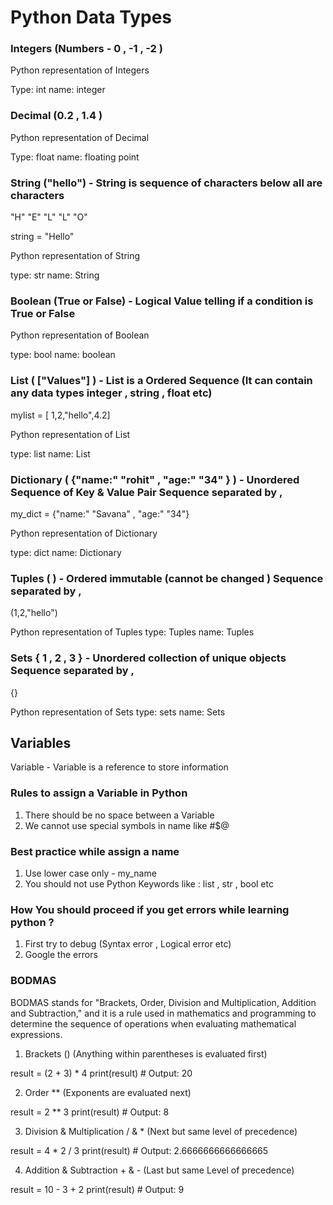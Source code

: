 # Python Data Types

### Integers (Numbers - 0 , -1 , -2 )
Python representation of Integers

Type: int
name: integer

### Decimal (0.2 , 1.4 )
Python representation of Decimal

Type: float
name: floating point

### String ("hello") - String is sequence of characters below all are characters
"H"     "E"     "L"     "L"     "O"

string = "Hello"

Python representation of String

type: str
name: String

### Boolean (True or False) - Logical Value telling if a condition is True or False
Python representation of Boolean

type: bool
name: boolean

### List ( ["Values"] ) - List is a Ordered Sequence (It can contain any data types integer , string , float etc)
mylist = [ 1,2,"hello",4.2]

Python representation of List

type: list
name: List

### Dictionary ( {"name:" "rohit" , "age:" "34" } ) - Unordered Sequence of Key & Value Pair Sequence separated by ,
my_dict = {"name:" "Savana" , "age:" "34"}

Python representation of Dictionary

type: dict
name: Dictionary

### Tuples ( ) - Ordered immutable (cannot be changed ) Sequence separated by ,
(1,2,"hello")

Python representation of Tuples
type: Tuples
name: Tuples

### Sets { 1 , 2 , 3 } - Unordered collection of unique objects Sequence separated by ,
{}

Python representation of Sets
type: sets
name: Sets

## Variables

Variable - Variable is a reference to store information

### Rules to assign a Variable in Python

1. There should be no space between a Variable
2. We cannot use special symbols in name like #$@ 

### Best practice while assign a name

1. Use lower case only - my_name
2. You should not use Python Keywords like : list , str , bool etc

### How You should proceed if you get errors while learning python ?

1. First try to debug  (Syntax error , Logical error etc)
2. Google the errors

### BODMAS

BODMAS stands for "Brackets, Order, Division and Multiplication, Addition and Subtraction," and it is a rule used in mathematics and programming to determine the sequence of operations when evaluating mathematical expressions.

1. Brackets ()                          (Anything within parentheses is evaluated first)

result = (2 + 3) * 4
print(result)  # Output: 20


2. Order **                             (Exponents are evaluated next)

result = 2 ** 3
print(result)  # Output: 8


3. Division & Multiplication / & *      (Next but same level of precedence)

result = 4 * 2 / 3
print(result)  # Output: 2.6666666666666665


4. Addition & Subtraction  + & -        (Last but same Level of precedence)

result = 10 - 3 + 2
print(result)  # Output: 9

